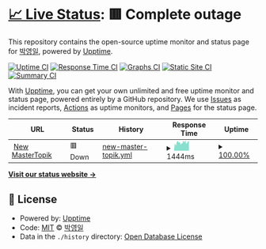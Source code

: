 # [📈 Live Status](https://chiang.github.io/mtr): <!--live status--> **🟥 Complete outage**

This repository contains the open-source uptime monitor and status page for [박영일](www.ucomp.co.kr), powered by [Upptime](https://github.com/upptime/upptime).

[![Uptime CI](https://github.com/chiang/mtr/workflows/Uptime%20CI/badge.svg)](https://github.com/upptime/upptime/actions?query=workflow%3A%22Uptime+CI%22)
[![Response Time CI](https://github.com/chiang/mtr/workflows/Response%20Time%20CI/badge.svg)](https://github.com/upptime/upptime/actions?query=workflow%3A%22Response+Time+CI%22)
[![Graphs CI](https://github.com/chiang/mtr/workflows/Graphs%20CI/badge.svg)](https://github.com/upptime/upptime/actions?query=workflow%3A%22Graphs+CI%22)
[![Static Site CI](https://github.com/chiang/mtr/workflows/Static%20Site%20CI/badge.svg)](https://github.com/upptime/upptime/actions?query=workflow%3A%22Static+Site+CI%22)
[![Summary CI](https://github.com/chiang/mtr/workflows/Summary%20CI/badge.svg)](https://github.com/upptime/upptime/actions?query=workflow%3A%22Summary+CI%22)

With [Upptime](https://upptime.js.org), you can get your own unlimited and free uptime monitor and status page, powered entirely by a GitHub repository. We use [Issues](https://github.com/chiang/mtr/issues) as incident reports, [Actions](https://github.com/chiang/mtr/actions) as uptime monitors, and [Pages](https://chiang.github.io/mtr) for the status page.

<!--start: status pages-->
<!-- This summary is generated by Upptime (https://github.com/upptime/upptime) -->
<!-- Do not edit this manually, your changes will be overwritten -->
<!-- prettier-ignore -->
| URL | Status | History | Response Time | Uptime |
| --- | ------ | ------- | ------------- | ------ |
| <img alt="" src="https://favicons.githubusercontent.com/www.mastertopik.com" height="13"> [New MasterTopik](https://www.mastertopik.com/api/v1/courses?name=504&page=0&size=8) | 🟥 Down | [new-master-topik.yml](https://github.com/chiang/mtr/commits/HEAD/history/new-master-topik.yml) | <details><summary><img alt="Response time graph" src="./graphs/new-master-topik/response-time-week.png" height="20"> 1444ms</summary><br><a href="https://chiang.github.io/mtr/history/new-master-topik"><img alt="Response time 1477" src="https://img.shields.io/endpoint?url=https%3A%2F%2Fraw.githubusercontent.com%2Fchiang%2Fmtr%2FHEAD%2Fapi%2Fnew-master-topik%2Fresponse-time.json"></a><br><a href="https://chiang.github.io/mtr/history/new-master-topik"><img alt="24-hour response time 1546" src="https://img.shields.io/endpoint?url=https%3A%2F%2Fraw.githubusercontent.com%2Fchiang%2Fmtr%2FHEAD%2Fapi%2Fnew-master-topik%2Fresponse-time-day.json"></a><br><a href="https://chiang.github.io/mtr/history/new-master-topik"><img alt="7-day response time 1444" src="https://img.shields.io/endpoint?url=https%3A%2F%2Fraw.githubusercontent.com%2Fchiang%2Fmtr%2FHEAD%2Fapi%2Fnew-master-topik%2Fresponse-time-week.json"></a><br><a href="https://chiang.github.io/mtr/history/new-master-topik"><img alt="30-day response time 1488" src="https://img.shields.io/endpoint?url=https%3A%2F%2Fraw.githubusercontent.com%2Fchiang%2Fmtr%2FHEAD%2Fapi%2Fnew-master-topik%2Fresponse-time-month.json"></a><br><a href="https://chiang.github.io/mtr/history/new-master-topik"><img alt="1-year response time 1477" src="https://img.shields.io/endpoint?url=https%3A%2F%2Fraw.githubusercontent.com%2Fchiang%2Fmtr%2FHEAD%2Fapi%2Fnew-master-topik%2Fresponse-time-year.json"></a></details> | <details><summary><a href="https://chiang.github.io/mtr/history/new-master-topik">100.00%</a></summary><a href="https://chiang.github.io/mtr/history/new-master-topik"><img alt="All-time uptime 100.00%" src="https://img.shields.io/endpoint?url=https%3A%2F%2Fraw.githubusercontent.com%2Fchiang%2Fmtr%2FHEAD%2Fapi%2Fnew-master-topik%2Fuptime.json"></a><br><a href="https://chiang.github.io/mtr/history/new-master-topik"><img alt="24-hour uptime 100.00%" src="https://img.shields.io/endpoint?url=https%3A%2F%2Fraw.githubusercontent.com%2Fchiang%2Fmtr%2FHEAD%2Fapi%2Fnew-master-topik%2Fuptime-day.json"></a><br><a href="https://chiang.github.io/mtr/history/new-master-topik"><img alt="7-day uptime 100.00%" src="https://img.shields.io/endpoint?url=https%3A%2F%2Fraw.githubusercontent.com%2Fchiang%2Fmtr%2FHEAD%2Fapi%2Fnew-master-topik%2Fuptime-week.json"></a><br><a href="https://chiang.github.io/mtr/history/new-master-topik"><img alt="30-day uptime 100.00%" src="https://img.shields.io/endpoint?url=https%3A%2F%2Fraw.githubusercontent.com%2Fchiang%2Fmtr%2FHEAD%2Fapi%2Fnew-master-topik%2Fuptime-month.json"></a><br><a href="https://chiang.github.io/mtr/history/new-master-topik"><img alt="1-year uptime 100.00%" src="https://img.shields.io/endpoint?url=https%3A%2F%2Fraw.githubusercontent.com%2Fchiang%2Fmtr%2FHEAD%2Fapi%2Fnew-master-topik%2Fuptime-year.json"></a></details>

<!--end: status pages-->

[**Visit our status website →**](https://chiang.github.io/mtr)

## 📄 License

- Powered by: [Upptime](https://github.com/upptime/upptime)
- Code: [MIT](./LICENSE) © [박영일](www.ucomp.co.kr)
- Data in the `./history` directory: [Open Database License](https://opendatacommons.org/licenses/odbl/1-0/)
